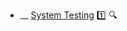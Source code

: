 * __ [System Testing]({{baseUrl}}/testing/testingTypes/systemTesting) :one: <trigger for="pop:testing-systemTesting-preview">:mag:</trigger>

<popover id="pop:testing-systemTesting-preview" title=":mag: System Testing" placement="right">
  <div slot="content">
    <include src=".\preview.md" />
  </div>
</popover>
